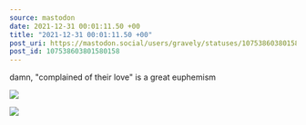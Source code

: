 ```yaml
---
source: mastodon
date: 2021-12-31 00:01:11.50 +00
title: "2021-12-31 00:01:11.50 +00"
post_uri: https://mastodon.social/users/gravely/statuses/107538603801580158
post_id: 107538603801580158
---
```

damn, "complained of their love" is a great euphemism


![](/images/107538603574906351.jpg)

![](/images/107538603726669397.jpg)


